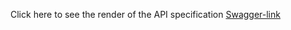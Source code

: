 Click here to see the render of the API specification [Swagger-link](https://petstore.swagger.io/?url=https://raw.githubusercontent.com/Onitsiky/Swagger---STD21018/main/OpenApi/STD21018.yml#/)
